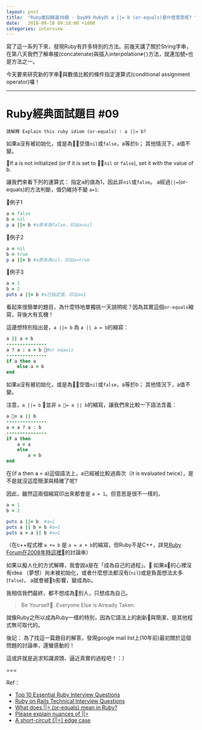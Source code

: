 ```yaml
---
layout: post
title:  "Ruby面試精選30題 - Day09 Ruby的 a ||= b (or-equals)是什麼意思呢? "
date:   2018-09-18 09:18:00 +1000
categories: interview
---
```


寫了這一系列下來，發現Ruby有許多特別的方法。前幾天講了關於String字串，在第八天我們了解串接(concatenate)與插入interpolation`#{}`方法，就連加號`+`也是方法之一。

<!-- more -->

今天要來研究新的字串與數值比較的條件指定運算式(conditional assignment operator)囉！

---

# Ruby經典面試題目 #09

`請解釋 Explain this ruby idiom (or-equals) : a ||= b?`

如果a沒有被初始化，或是為空值`nil`或`false`，a等於b；
其他情況下，a值不變。

If a is not initialized (or if it is set to `nil` or `false`), set it with the value of b.

讓我們來看下列的運算式：
指定a的值為1，因此非`nil`或`false`。
a經過`||=`(or-equals)的方法判斷，值仍維持不變 `a=1`:

例子1

```ruby
a = false
b = nil
p a ||= b #a原本為false，印出a=nil
```

例子2

```ruby
a = nil
b = true
p a ||= b #a原本為nil，印出a=true
```

例子3

```ruby
a = 1
b = 2
puts a ||= b #a已指定值，印出a=1
```

看起來很簡單的題目，為什麼特地單獨挑一天說明呢？因為其實這個`or-equals`縮寫，背後大有玄機！

這邊想特別指出是，`a ||= b` 為 `a || a = b`的縮寫：

```ruby
a || a = b
---------------
a ? a : a = b #or eqauls
---------------
if a then a
    else a = b
end
```

如果a沒有被初始化，或是為空值`nil`或`false`，a等於b；
其他情況下，a值不變。

注意，`a ||= b` 並非 `a = a || b`的縮寫，讓我們來比較一下語法含義：

```ruby
a = a || b
---------------
a = a ? a : b
---------------
if a then
    a = a
    else
        a = b
end
```

在(if a then a = a)這個語法上，a已經被比較過兩次（it is evaluated twice），是不是就沒這麼簡潔與精確了呢?

因此，雖然這兩個縮寫印出來都會是 `a = 1`。但意思是很不一樣的。

```ruby
a = 1
b = 2

puts a ||= b  #a=1
puts a || b = b #a=1
puts a = a || b #a=1

```

（在c++程式裡 `a += b` 是 `a = a + b`的縮寫，但Ruby不是C++，詳見[Ruby Forum在2008年時這裡](https://groups.google.com/forum/#!topic/comp.lang.ruby/y1Maaqk_Q7c)的討論串）

如果以擬人化的方式解釋，我會說a是在「成為自己的過程」。
如果a的心裡沒有idea （夢想）尚未被初始化，或者什麼想法都沒有(`nil`)或是負面想法太多(`false`)，
a就會被b影響，變成為b。

我相信我們最終，都不想成為別人，只想成為自己。

> Be Yourself. Everyone Else is Already Taken.

就像Ruby之所以成為Ruby一樣的特別，因為它語法上的創新與簡潔，是其他程式無可取代的。

後記：
為了找這一篇題目的解答，發現google mail list上(10年前)最初關於這個問題的討論串，還蠻感動的！

這或許就是追求知識源頭、逼近真實的過程吧！：）

===

Ref：

* [Top 10 Essential Ruby Interview Questions](https://blog.bater.gq/ruby/2018/02/02/top-10-essential-ruby-interview-questions.html)
* [Ruby on Rails Technical Interview Questions](https://github.com/timurcatakli/ruby-on-rails-interview-questions-answers)
* [What does ||= (or-equals) mean in Ruby?](https://stackoverflow.com/questions/995593/what-does-or-equals-mean-in-ruby)
* [Please explain nuances of ||=](https://groups.google.com/forum/#!topic/comp.lang.ruby/y1Maaqk_Q7c)
* [A short-circuit (||=) edge case](http://davidablack.net/dablog.html#2008/3/25/a-short-circuit-edge-case)